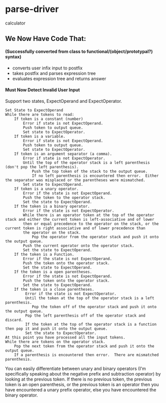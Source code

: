 # parse-driver
calculator

## We Now Have Code That: ##
#### (Successfully converted from class to functional/(object/prototypal?) syntax) ####
  - converts user infix input to postfix 
  - takes postfix and parses expression tree 
  - evaluates expression tree and returns answer

#### Must Now Detect Invalid User Input ####
Support two states, ExpectOperand and ExpectOperator.

    Set State to ExpectOperand
    While there are tokens to read:
        If token is a constant (number)
            Error if state is not ExpectOperand.
            Push token to output queue.
            Set state to ExpectOperator.
        If token is a variable.
            Error if state is not ExpectOperand.
            Push token to output queue.
            Set state to ExpectOperator.
        If token is an argument separator (a comma).
            Error if state is not ExpectOperator.
            Until the top of the operator stack is a left parenthesis  (don't pop the left parenthesis).
                Push the top token of the stack to the output queue.
                If no left parenthesis is encountered then error.  Either the separator was misplaced or the parentheses were mismatched.
            Set state to ExpectOperand.
        If token is a unary operator.
            Error if the state is not ExpectOperand.
            Push the token to the operator stack.
            Set the state to ExpectOperand.
        If the token is a binary operator.
            Error if the state is not ExpectOperator.
            While there is an operator token at the top of the operator stack and either the current token is left-associative and of lower 
            then or equal precedence to the operator on the stack, or the current token is right associative and of lower precedence than 
            the operator on the stack.
                Pop the operator from the operator stack and push it onto the output queue.
            Push the current operator onto the operator stack.
            Set the state to ExpectOperand. 
        If the token is a Function.
            Error if the state is not ExpectOperand.  
            Push the token onto the operator stack.
            Set the state to ExpectOperand.
        If the token is a open parentheses.
            Error if the state is not ExpectOperand.
            Push the token onto the operator stack.
            Set the state to ExpectOperand.
        If the token is a close parentheses.
             Error if the state is not ExpectOperator.
             Until the token at the top of the operator stack is a left parenthesis.
                Pop the token off of the operator stack and push it onto the output queue.
             Pop the left parenthesis off of the operator stack and discard.
             If the token at the top of the operator stack is a function then pop it and push it onto the output queue.
             Set the state to ExpectOperator.
    At this point you have processed all the input tokens.
    While there are tokens on the operator stack.
        Pop the next token from the operator stack and push it onto the output queue.
        If a parenthesis is encountered then error.  There are mismatched parenthesis.
                 
You can easily differentiate between unary and binary operators (I'm specifically speaking about the negative prefix and subtraction operator) by looking at the previous token.  If there is no previous token, the previous token is an open parenthesis, or the previous token is an operator then you have encountered a unary prefix operator, else you have encountered the binary operator.
